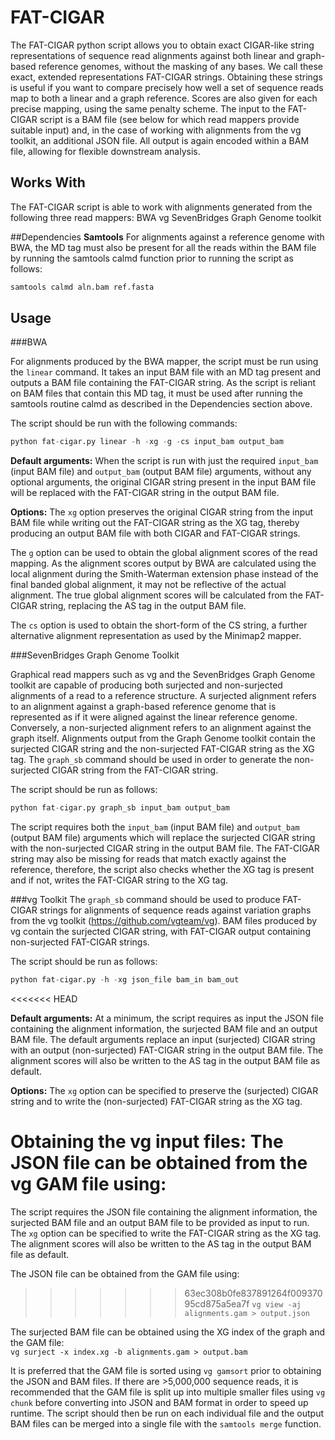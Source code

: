 # FAT-CIGAR

The FAT-CIGAR python script allows you to obtain exact CIGAR-like string representations of sequence read alignments against both linear and graph-based reference genomes, without the masking of any bases. We call these exact, extended representations FAT-CIGAR strings. Obtaining these strings is useful if you want to compare precisely how well a set of sequence reads map to both a linear and a graph reference. Scores are also given for each precise mapping, using the same penalty scheme. The input to the FAT-CIGAR script is a BAM file (see below for which read mappers provide suitable input) and, in the case of working with alignments from the vg toolkit, an additional JSON file. All output is again encoded within a BAM file, allowing for flexible downstream analysis. 


## Works With
The FAT-CIGAR script is able to work with alignments generated from the following three read mappers:
BWA
vg
SevenBridges Graph Genome toolkit


##Dependencies
**Samtools**
For alignments against a reference genome with BWA, the MD tag must also be present for all the reads within the BAM file by running the samtools calmd function prior to running the script as follows:
```python
samtools calmd aln.bam ref.fasta
```

## Usage

###BWA

For alignments produced by the BWA mapper, the script must be run using the `linear` command. It takes an input BAM file with an MD tag present and outputs a BAM file containing the FAT-CIGAR string. As the script is reliant on BAM files that contain this MD tag, it must be used after running the samtools routine calmd as described in the Dependencies section above. 

The script should be run with the following commands:
```python
python fat-cigar.py linear -h -xg -g -cs input_bam output_bam
```

**Default arguments:**
When the script is run with just the required `input_bam` (input BAM file) and `output_bam` (output BAM file) arguments, without any optional arguments, the original CIGAR string present in the input BAM file will be replaced with the FAT-CIGAR string in the output BAM file.

**Options:**
The `xg` option  preserves the original CIGAR string from the input BAM file while writing out the FAT-CIGAR string as the XG tag, thereby producing an output BAM file with both CIGAR and FAT-CIGAR strings. 

The `g` option can be used to obtain the global alignment scores of the read mapping. As the alignment scores output by BWA are calculated using the local alignment during the Smith-Waterman extension phase instead of the final banded global alignment, it may not be reflective of the actual alignment. The true global alignment scores will be calculated from the FAT-CIGAR string, replacing the AS tag in the output BAM file. 

The `cs` option is used to obtain the short-form of the CS string, a further alternative alignment representation as used by the Minimap2 mapper. 


###SevenBridges Graph Genome Toolkit

Graphical read mappers such as vg and the SevenBridges Graph Genome toolkit are capable of producing both surjected and non-surjected alignments of a read to a reference structure. A surjected alignment refers to an alignment against a graph-based reference genome that is represented as if it were aligned against the linear reference genome. Conversely, a non-surjected alignment refers to an alignment against the graph itself. Alignments output from the Graph Genome toolkit contain the surjected CIGAR string and the non-surjected FAT-CIGAR string as the XG tag. The `graph_sb` command should be used in order to generate the non-surjected CIGAR string from the FAT-CIGAR string. 

The script should be run as follows:
```python
python fat-cigar.py graph_sb input_bam output_bam
```

The script requires both the `input_bam` (input BAM file) and `output_bam` (output BAM file) arguments which will replace the surjected CIGAR string with the non-surjected CIGAR string in the output BAM file. The FAT-CIGAR string may also be missing for reads that match exactly against the reference, therefore, the script also checks whether the XG tag is present and if not, writes the FAT-CIGAR string to the XG tag.  
  

###vg Toolkit
The `graph_sb` command should be used to produce FAT-CIGAR strings for alignments of sequence reads against variation graphs from the vg toolkit (https://github.com/vgteam/vg). BAM files produced by vg contain the surjected CIGAR string, with FAT-CIGAR output containing non-surjected FAT-CIGAR strings.

The script should be run as follows:     
```python
python fat-cigar.py -h -xg json_file bam_in bam_out
```
<<<<<<< HEAD

**Default arguments:**
At a minimum, the script requires as input the JSON file containing the alignment information, the surjected BAM file and an output BAM file. The default arguments replace an input (surjected) CIGAR string with an output (non-surjected) FAT-CIGAR string in the output BAM file. The alignment scores will also be written to the AS tag in the output BAM file as default.

**Options:**
The `xg` option can be specified to preserve the (surjected) CIGAR string and to write the (non-surjected) FAT-CIGAR string as the XG tag. 

**Obtaining the vg input files:**
The JSON file can be obtained from the vg GAM file using:
=======
The script requires the JSON file containing the alignment information, the surjected BAM file and an output BAM file to be provided as input to run. The `xg` option can be specified to write the FAT-CIGAR string as the XG tag. The alignment scores will also be written to the AS tag in the output BAM file as default. 

The JSON file can be obtained from the GAM file using:
>>>>>>> 63ec308b0fe837891264f00937095cd875a5ea7f
```vg view -aj alignments.gam > output.json```

The surjected BAM file can be obtained using the XG index of the graph and the GAM file:   
```vg surject -x index.xg -b alignments.gam > output.bam```

It is preferred that the GAM file is sorted using `vg gamsort` prior to obtaining the JSON and BAM files. If there are >5,000,000 sequence reads, it is recommended that the GAM file is split up into multiple smaller files using `vg chunk` before converting into JSON and BAM format in order to speed up runtime. The script should then be run on each individual file and the output BAM files can be merged into a single file with the `samtools merge` function. 
     
